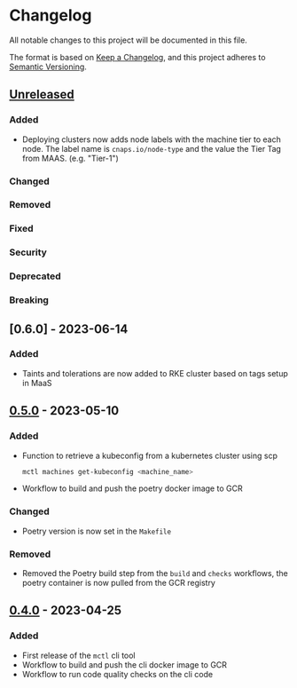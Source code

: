 # Changelog

All notable changes to this project will be documented in this file.

The format is based on [Keep a Changelog](https://keepachangelog.com/en/1.1.0/),
and this project adheres to [Semantic Versioning](https://semver.org/spec/v2.0.0.html).

## [Unreleased]

### Added
- Deploying clusters now adds node labels with the machine tier to each node. The label name is `cnaps.io/node-type` and the value the Tier Tag from MAAS. (e.g. "Tier-1")

### Changed

### Removed

### Fixed

### Security

### Deprecated

### Breaking


## [0.6.0] - 2023-06-14

### Added
- Taints and tolerations are now added to RKE cluster based on tags setup in MaaS

## [0.5.0] - 2023-05-10

### Added

- Function to retrieve a kubeconfig from a kubernetes cluster using scp
  ```sh
  mctl machines get-kubeconfig <machine_name>
  ```
- Workflow to build and push the poetry docker image to GCR
  
### Changed

 - Poetry version is now set in the `Makefile`

### Removed
- Removed the Poetry build step from the `build` and `checks` workflows, the poetry container is now pulled from the GCR registry

## [0.4.0] - 2023-04-25

### Added

- First release of the `mctl` cli tool
- Workflow to build and push the cli docker image to GCR
- Workflow to run code quality checks on the cli code
 
[unreleased]: https://github.com/naps-dev/maas-ctl/compare/v0.5.0...HEAD
[0.5.0]: https://github.com/naps-dev/maas-ctl/compare/v0.4.0...v0.5.0
[0.4.0]: https://github.com/naps-dev/maas-ctl/releases/tag/v0.4.0
